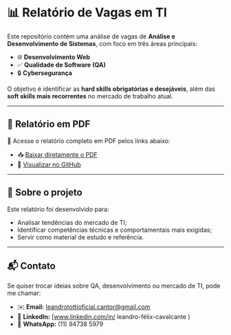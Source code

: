 # 📊 Relatório de Vagas em TI  
 
Este repositório contém uma análise de vagas de **Análise e Desenvolvimento de Sistemas**, com foco em três áreas principais:  
 
- 🌐 **Desenvolvimento Web**  
- ✅ **Qualidade de Software (QA)**  
- 🔒 **Cybersegurança**  
 
O objetivo é identificar as **hard skills obrigatórias e desejáveis**, além das **soft skills mais recorrentes** no mercado de trabalho atual.  
 
---
 
## 📄 Relatório em PDF  
 
📌 Acesse o relatório completo em PDF pelos links abaixo: 
 
- 📥 [Baixar diretamente o PDF](https://github.com/leandrotottioficialcantor-cpu/Relat-rios_Vagas_TI/blob/main/Relatorio_Vagas_TI%20planilha%20.pdf )  
- 🔎 [Visualizar no GitHub](https://github.com/leandrotottioficialcantor-cpu/Relat-rios_Vagas_TI/tree/main)
 
---
 
## 🚀 Sobre o projeto  
 
Este relatório foi desenvolvido para:  
- Analisar tendências do mercado de TI;  
- Identificar competências técnicas e comportamentais mais exigidas;  
- Servir como material de estudo e referência.  
 
---
 
## 📬 Contato  
 
Se quiser trocar ideias sobre QA, desenvolvimento ou mercado de TI, pode me chamar:  
 
- ✉️ **Email:** leandrotottioficial.cantor@gmail.com  
- 💼 **LinkedIn:** [www.linkedin.com/in/
leandro-félix-cavalcante
)  
- 📱 **WhatsApp:** (11) 94738 5979 
